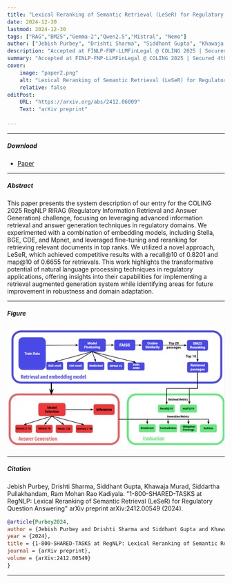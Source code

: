 ```yaml
---
title: "Lexical Reranking of Semantic Retrieval (LeSeR) for Regulatory Question Answering" 
date: 2024-12-30
lastmod: 2024-12-30
tags: ["RAG","BM25","Gemma-2","Qwen2.5","Mistral", "Nemo"]
author: ["Jebish Purbey", "Drishti Sharma", "Siddhant Gupta", "Khawaja Murad", "Siddartha Pullakhandam", "Ram Mohan Rao Kadiyala"]
description: "Accepted at FINLP-FNP-LLMFinLegal @ COLING 2025 | Secured 4th position in the workshop "
summary: "Accepted at FINLP-FNP-LLMFinLegal @ COLING 2025 | Secured 4th position in the workshop. Our system for the COLING 2025 RegNLP RIRAG challenge focused on advanced information retrieval and answer generation in regulatory domains. We combined embedding models (Stella, BGE, CDE, Mpnet) with fine-tuning and reranking to retrieve relevant documents. Our novel approach, LeSeR, achieved strong results with a recall@10 of 0.8201 and map@10 of 0.6655. This work demonstrates the potential of NLP techniques in regulatory applications, particularly for retrieval-augmented generation systems, and identifies areas for future improvements in robustness and domain adaptation"
cover:
    image: "paper2.png"
    alt: "Lexical Reranking of Semantic Retrieval (LeSeR) for Regulatory Question Answering"
    relative: false
editPost:
    URL: "https://arxiv.org/abs/2412.06009"
    Text: "arXiv preprint"

---
```


---

##### Download

+ [Paper](paper2.pdf)

---

##### Abstract

This paper presents the system description of our entry for the COLING 2025 RegNLP RIRAG (Regulatory Information Retrieval and Answer Generation) challenge, focusing on leveraging advanced information retrieval and answer generation techniques in regulatory domains. We experimented with a combination of embedding models, including Stella, BGE, CDE, and Mpnet, and leveraged fine-tuning and reranking for retrieving relevant documents in top ranks. We utilized a novel approach, LeSeR, which achieved competitive results with a recall@10 of 0.8201 and map@10 of 0.6655 for retrievals. This work highlights the transformative potential of natural language processing techniques in regulatory applications, offering insights into their capabilities for implementing a retrieval augmented generation system while identifying areas for future improvement in robustness and domain adaptation.

---

##### Figure 

![Paper](paper2.png)

---

##### Citation

Jebish Purbey, Drishti Sharma, Siddhant Gupta, Khawaja Murad, Siddartha Pullakhandam, Ram Mohan Rao Kadiyala. "1-800-SHARED-TASKS at RegNLP: Lexical Reranking of Semantic Retrieval (LeSeR) for Regulatory Question Answering" arXiv preprint arXiv:2412.00549 (2024).

```BibTeX
@article{Purbey2024,
author = {Jebish Purbey and Drishti Sharma and Siddhant Gupta and Khawaja Murad and Siddartha Pullakhandam and Ram Mohan Rao Kadiyala},
year = {2024},
title = {1-800-SHARED-TASKS at RegNLP: Lexical Reranking of Semantic Retrieval (LeSeR) for Regulatory Question Answering},
journal = {arXiv preprint},
volume = {arXiv:2412.00549}
}
```

---
